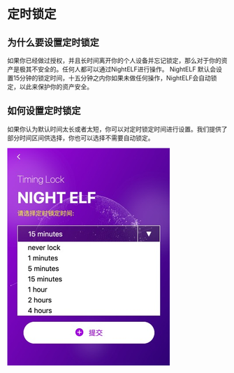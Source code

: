 # 定时锁定

## 为什么要设置定时锁定

如果你已经做过授权，并且长时间离开你的个人设备并忘记锁定，那么对于你的资产是极其不安全的。任何人都可以通过NightELF进行操作。
NightELF 默认会设置15分钟的锁定时间，十五分钟之内你如果未做任何操作，NightELF会自动锁定，以此来保护你的资产安全。

## 如何设置定时锁定

如果你认为默认时间太长或者太短，你可以对定时锁定时间进行设置。我们提供了部分时间区间供选择，你也可以选择不需要自动锁定。

![Lock](../../Asset/step-19.jpg)